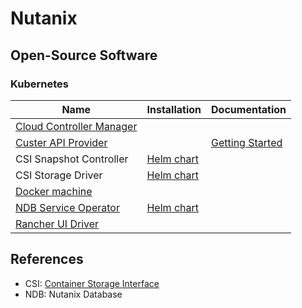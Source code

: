 # Nutanix

## Open-Source Software

### Kubernetes

Name                                                                                        | Installation                                                                          | Documentation
--------------------------------------------------------------------------------------------|---------------------------------------------------------------------------------------|-----------------------------------------------------------------------------
[Cloud Controller Manager](https://github.com/nutanix-cloud-native/cloud-provider-nutanix)  |                                                                                       |
[Custer API Provider](https://github.com/nutanix-cloud-native/cluster-api-provider-nutanix) |                                                                                       | [Getting Started](https://opendocs.nutanix.com/capx/latest/getting_started/)
CSI Snapshot Controller                                                                     | [Helm chart](https://github.com/nutanix/helm/tree/master/charts/nutanix-csi-snapshot) |
CSI Storage Driver                                                                          | [Helm chart](https://github.com/nutanix/helm/tree/master/charts/nutanix-csi-storage)  |
[Docker machine](https://github.com/nutanix/docker-machine)                                 |                                                                                       |
[NDB Service Operator](https://github.com/nutanix-cloud-native/ndb-operator)                | [Helm chart](https://github.com/nutanix/helm/tree/master/charts/ndb-operator)         |
[Rancher UI Driver](https://github.com/nutanix/rancher-ui-driver)                           |                                                                                       |

## References

* CSI: [Container Storage Interface](https://github.com/container-storage-interface/spec)
* NDB: Nutanix Database
